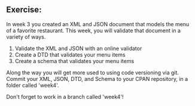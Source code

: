 ## Exercise:

In week 3 you created an XML and JSON document that models the menu of a favorite restaurant. This week, you will validate that document in a variety of ways.

1. Validate the XML and JSON with an online validator
2. Create a DTD that validates your menu items
3. Create a schema that validates your menu items

Along the way you will get more used to using code versioning via git. Commit your XML, JSON, DTD, and Schema to your CPAN repository, in a folder called 'week4'.

Don't forget to work in a branch called 'week4'!